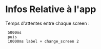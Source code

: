 # Infos Relative à l'app

Temps d'attentes entre chaque screen :
```
 5000ms
 puis 
 10000ms label + change_screen 2
 
    
```